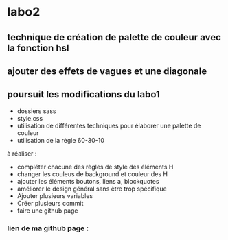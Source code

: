 # labo2
## technique de création de palette de couleur avec la fonction hsl
## ajouter des effets de vagues et une diagonale

## poursuit les modifications du labo1

- dossiers sass
- style.css
- utilisation de différentes techniques pour élaborer une palette de couleur
- utilisation de la règle 60-30-10

à réaliser :
- compléter chacune des règles de style des éléments H 
- changer les couleus de background et couleur des H
- ajouter les éléments boutons, liens a, blockquotes
- améliorer le design général sans être trop spécifique 
- Ajouter plusieurs variables
- Créer plusieurs commit 
- faire une github page

### lien de ma github page : 